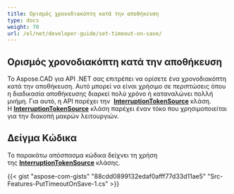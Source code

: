 ```yaml
---
title: Ορισμός χρονοδιακόπτη κατά την αποθήκευση
type: docs
weight: 70
url: /el/net/developer-guide/set-timeout-on-save/
---
```


## **Ορισμός χρονοδιακόπτη κατά την αποθήκευση**

Το Aspose.CAD για API .NET σας επιτρέπει να ορίσετε ένα χρονοδιακόπτη κατά την αποθήκευση. Αυτό μπορεί να είναι χρήσιμο σε περιπτώσεις όπου η διαδικασία αποθήκευσης διαρκεί πολύ χρόνο ή καταναλώνει πολλή μνήμη. Για αυτό, η API παρέχει την  [**InterruptionTokenSource**](https://reference.aspose.com/cad/net/aspose.cad/interruptiontokensource) κλάση. Η [**InterruptionTokenSource**](https://reference.aspose.com/cad/net/aspose.cad/interruptiontokensource) κλάση παρέχει έναν τόκο που χρησιμοποιείται για την διακοπή μακρών λειτουργιών.

## Δείγμα Κώδικα

Το παρακάτω απόσπασμα κώδικα δείχνει τη χρήση της [**InterruptionTokenSource**](https://reference.aspose.com/cad/net/aspose.cad/interruptiontokensource) κλάσης.

{{< gist "aspose-com-gists" "88cdd0899132edaf0afff77d33d11ae5" "Src-Features-PutTimeoutOnSave-1.cs" >}}
